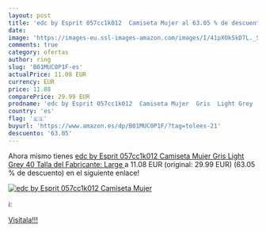 ```yaml
---
layout: post
title: 'edc by Esprit 057cc1k012  Camiseta Mujer al 63.05 % de descuento'
date: 
image: 'https://images-eu.ssl-images-amazon.com/images/I/41pXOkSkD7L._SL200_.jpg'
comments: true
category: ofertas
author: ring
slug: 'B01MUC0P1F-es'
actualPrice: 11.08 EUR
currency: EUR
price: 11.08
comparePrice: 29.99 EUR
prodname: 'edc by Esprit 057cc1k012  Camiseta Mujer  Gris  Light Grey   40  Talla del Fabricante: Large '
country: 'es'
flag: '🇪🇸'
buyurl: 'https://www.amazon.es/dp/B01MUC0P1F/?tag=tolees-21'
descuento: '63.05'
---
```


Ahora mismo tienes [edc by Esprit 057cc1k012  Camiseta Mujer  Gris  Light Grey   40  Talla del Fabricante: Large ](https://www.amazon.es/dp/B01MUC0P1F/?tag=tolees-21) a 11.08 EUR (original: 29.99 EUR) (63.05 %  de descuento) en el siguiente enlace!

[![edc by Esprit 057cc1k012  Camiseta Mujer](https://images-eu.ssl-images-amazon.com/images/I/41pXOkSkD7L._SL200_.jpg)](https://www.amazon.es/dp/B01MUC0P1F/?tag=tolees-21)

ℹ️:


[Visítala!!!](https://www.amazon.es/dp/B01MUC0P1F/?tag=tolees-21)
